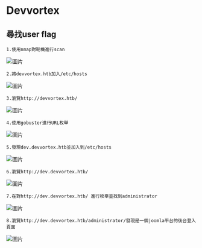 Devvortex 
===
尋找user flag
---
    1.使用nmap對靶機進行scan
    
![圖片](https://github.com/favorite986141/jamescao/assets/125249893/38f3f73d-6a71-4df4-a9ea-7157bd29316c)

    2.將devvortex.htb加入/etc/hosts
    
![圖片](https://github.com/favorite986141/jamescao/assets/125249893/85796978-52fa-40a1-a664-553e6e6db79e)

    3.瀏覽http://devvortex.htb/

![圖片](https://github.com/favorite986141/jamescao/assets/125249893/c3dbd0b5-2141-4e37-8272-20c5e5f28171)

    4.使用gobuster進行URL枚舉

![圖片](https://github.com/favorite986141/jamescao/assets/125249893/fb578784-1abe-4a12-a4ee-4a4de249460c)

    5.發現dev.devvortex.htb並加入到/etc/hosts

![圖片](https://github.com/favorite986141/jamescao/assets/125249893/c9c5ad0d-8f5e-4723-9800-71dcdfb35dbb)

    6.瀏覽http://dev.devvortex.htb/

![圖片](https://github.com/favorite986141/jamescao/assets/125249893/24e738e5-ba3f-412c-97cc-3b62e8e3233e)

    7.在對http://dev.devvortex.htb/ 進行枚舉並找到administrator
    
![圖片](https://github.com/favorite986141/jamescao/assets/125249893/6e892541-17c1-49ac-b5b2-4a9dec27ad8c)

    8.瀏覽http://dev.devvortex.htb/administrator/發現是一個joomla平台的後台登入頁面

![圖片](https://github.com/favorite986141/jamescao/assets/125249893/d8243b32-6398-4f44-8b9c-886ccb5b5e2e)

